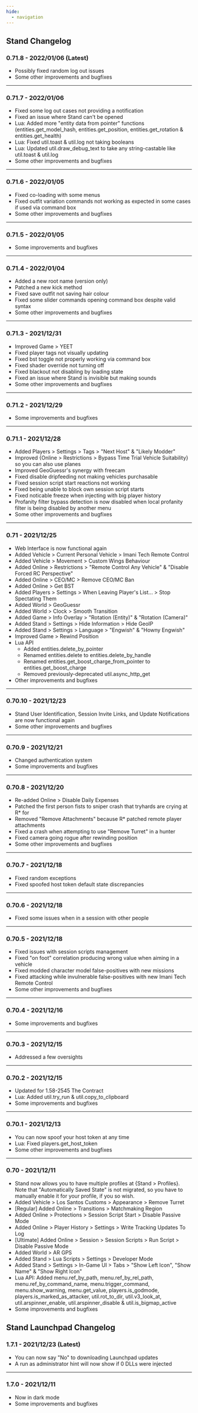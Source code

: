 ```yaml
---
hide:
  - navigation
---
```


## Stand Changelog

### **0.71.8** - 2022/01/06 (Latest)
- Possibly fixed random log out issues
- Some other improvements and bugfixes

---

### **0.71.7** - 2022/01/06
- Fixed some log out cases not providing a notification
- Fixed an issue where Stand can't be opened
- Lua: Added more "entity data from pointer" functions (entities.get_model_hash, entities.get_position, entities.get_rotation & entities.get_health)
- Lua: Fixed util.toast & util.log not taking booleans
- Lua: Updated util.draw_debug_text to take any string-castable like util.toast & util.log
- Some other improvements and bugfixes

---

### **0.71.6** - 2022/01/05
- Fixed co-loading with some menus
- Fixed outfit variation commands not working as expected in some cases if used via command box
- Some other improvements and bugfixes

---

### **0.71.5** - 2022/01/05 
- Some improvements and bugfixes

---

### **0.71.4** - 2022/01/04
- Added a new root name (version only)
- Patched a new kick method
- Fixed save outfit not saving hair colour
- Fixed some slider commands opening command box despite valid syntax
- Some other improvements and bugfixes

---

### **0.71.3** - 2021/12/31
- Improved Game > YEET
- Fixed player tags not visually updating
- Fixed bst toggle not properly working via command box
- Fixed shader override not turning off
- Fixed blackout not disabling by loading state
- Fixed an issue where Stand is invisible but making sounds
- Some other improvements and bugfixes

---

### **0.71.2** - 2021/12/29
- Some improvements and bugfixes

---

### **0.71.1** - 2021/12/28 
- Added Players > Settings > Tags > "Next Host" & "Likely Modder"
- Improved {Online > Restrictions > Bypass Time Trial Vehicle Suitability} so you can also use planes
- Improved GeoGuessr's synergy with freecam
- Fixed disable dripfeeding not making vehicles purchasable
- Fixed session script start reactions not working
- Fixed being unable to block own session script starts
- Fixed noticable freeze when injecting with big player history
- Profanity filter bypass detection is now disabled when local profanity filter is being disabled by another menu
- Some other improvements and bugfixes

---

### **0.71** - 2021/12/25
- Web Interface is now functional again
- Added Vehicle > Current Personal Vehicle > Imani Tech Remote Control
- Added Vehicle > Movement > Custom Wings Behaviour
- Added Online > Restrictions > "Remote Control Any Vehicle" & "Disable Forced RC Perspective"
- Added Online > CEO/MC > Remove CEO/MC Ban
- Added Online > Get BST
- Added Players > Settings > When Leaving Player's List... > Stop Spectating Them
- Added World > GeoGuessr
- Added World > Clock > Smooth Transition
- Added Game > Info Overlay > "Rotation (Entity)" & "Rotation (Camera)"
- Added Stand > Settings > Hide Information > Hide GeoIP
- Added Stand > Settings > Language > "Engwish" & "Howny Engwish"
- Improved Game > Rewind Position
- Lua API
    - Added entities.delete_by_pointer
    - Renamed entities.delete to entities.delete_by_handle
    - Renamed entities.get_boost_charge_from_pointer to entities.get_boost_charge
    - Removed previously-deprecated util.async_http_get
- Other improvements and bugfixes

---

### **0.70.10** - 2021/12/23
- Stand User Identification, Session Invite Links, and Update Notifications are now functional again
- Some other improvements and bugfixes

---

### **0.70.9** - 2021/12/21
- Changed authentication system
- Some improvements and bugfixes

---

### **0.70.8** - 2021/12/20
- Re-added Online > Disable Daily Expenses
- Patched the first person fists to sniper crash that tryhards are crying at R* for
- Removed "Remove Attachments" because R* patched remote player attachments
- Fixed a crash when attempting to use "Remove Turret" in a hunter
- Fixed camera going rogue after rewinding position
- Some other improvements and bugfixes

---

### **0.70.7** - 2021/12/18
- Fixed random exceptions
- Fixed spoofed host token default state discrepancies

---

### **0.70.6** - 2021/12/18
- Fixed some issues when in a session with other people

---

### **0.70.5** - 2021/12/18
- Fixed issues with session scripts management
- Fixed "on foot" correlation producing wrong value when aiming in a vehicle
- Fixed modded character model false-positives with new missions
- Fixed attacking while invulnerable false-positives with new Imani Tech Remote Control
- Some other improvements and bugfixes

---

### **0.70.4** - 2021/12/16
- Some improvements and bugfixes

---

### **0.70.3** - 2021/12/15
- Addressed a few oversights

---

### **0.70.2** - 2021/12/15
- Updated for 1.58-2545 The Contract
- Lua: Added util.try_run & util.copy_to_clipboard
- Some improvements and bugfixes

---

### **0.70.1** - 2021/12/13
- You can now spoof your host token at any time
- Lua: Fixed players.get_host_token
- Some other improvements and bugfixes

---

### **0.70** - 2021/12/11
- Stand now allows you to have multiple profiles at {Stand > Profiles}. Note that "Automatically Saved State" is not migrated, so you have to manually enable it for your profile, if you so wish.
- Added Vehicle > Los Santos Customs > Appearance > Remove Turret
- [Regular] Added Online > Transitions > Matchmaking Region
- Added Online > Protections > Session Script Start > Disable Passive Mode
- Added Online > Player History > Settings > Write Tracking Updates To Log
- [Ultimate] Added Online > Session > Session Scripts > Run Script > Disable Passive Mode
- Added World > AR GPS
- Added Stand > Lua Scripts > Settings > Developer Mode
- Added Stand > Settings > In-Game UI > Tabs > "Show Left Icon", "Show Name" & "Show Right Icon"
- Lua API: Added menu.ref_by_path, menu.ref_by_rel_path, menu.ref_by_command_name, menu.trigger_command, menu.show_warning, menu.get_value, players.is_godmode, players.is_marked_as_attacker, util.rot_to_dir, util.v3_look_at, util.arspinner_enable, util.arspinner_disable & util.is_bigmap_active
- Some improvements and bugfixes

## Stand Launchpad Changelog

### **1.7.1** - 2021/12/23 (Latest)
- You can now say "No" to downloading Launchpad updates
- A run as administrator hint will now show if 0 DLLs were injected

---

### **1.7.0** - 2021/12/11
- Now in dark mode
- Some improvements and bugfixes
